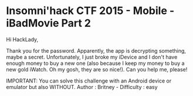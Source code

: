 # Insomni'hack CTF 2015 - Mobile - iBadMovie Part 2

Hi HackLady,

Thank you for the password. Apparently, the app is decrypting something, maybe a secret. Unfortunately, I just broke my iDevice and I don't have enough money to buy a new one (also because I keep my money to buy a new gold iWatch. Oh my gosh, they are so nice!). Can you help me, please!

IMPORTANT: You can solve this challenge with an Android device or emulator but also WITHOUT.
Author : Britney - Difficulty : easy

